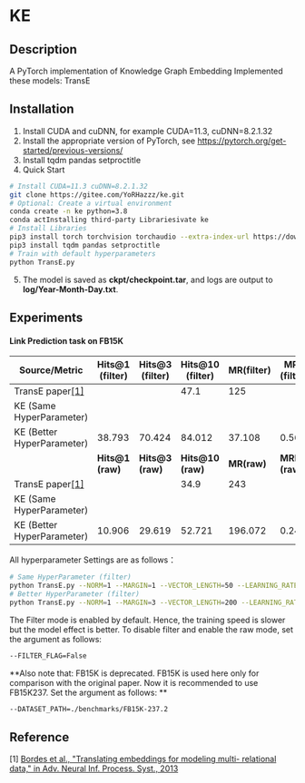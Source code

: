# KE

## Description
A PyTorch implementation of Knowledge Graph Embedding
Implemented these models: TransE

## Installation

1.  Install CUDA and cuDNN, for example CUDA=11.3, cuDNN=8.2.1.32
2.  Install the appropriate version of PyTorch, see https://pytorch.org/get-started/previous-versions/
2.  Install tqdm pandas setproctitle
3.  Quick Start

```bash
# Install CUDA=11.3 cuDNN=8.2.1.32
git clone https://gitee.com/YoRHazzz/ke.git
# Optional: Create a virtual environment
conda create -n ke python=3.8
conda actInstalling third-party Librariesivate ke
# Install Libraries
pip3 install torch torchvision torchaudio --extra-index-url https://download.pytorch.org/whl/cu113
pip3 install tqdm pandas setproctitle
# Train with default hyperparameters
python TransE.py
```

5. The model is saved as **ckpt/checkpoint.tar**, and logs are output to **log/Year-Month-Day.txt**.

## Experiments

####  Link Prediction task on FB15K

| Source/Metric                  | Hits@1 (filter)  | Hits@3 (filter)  | Hits@10 (filter)  | MR(filter)  | MRR (filter)  |
| ------------------------------ | ---------------- | ---------------- | ----------------- | ----------- | ------------- |
| TransE paper[[1]](#references) |                  |                  | 47.1              | 125         |               |
| KE (Same HyperParameter)       |                  |                  |                   |             |               |
| KE (Better HyperParameter)     | 38.793           | 70.424           | 84.012            | 37.108      | 0.565         |
|                                | **Hits@1 (raw)** | **Hits@3 (raw)** | **Hits@10 (raw)** | **MR(raw)** | **MRR (raw)** |
| TransE paper[[1]](#references) |                  |                  | 34.9              | 243         |               |
| KE (Same HyperParameter)       |                  |                  |                   |             |               |
| KE (Better HyperParameter)     | 10.906           | 29.619           | 52.721            | 196.072     | 0.244         |

All hyperparameter Settings are as follows：

```bash
# Same HyperParameter (filter)
python TransE.py --NORM=1 --MARGIN=1 --VECTOR_LENGTH=50 --LEARNING_RATE=0.01 --EPOCHS=1000 --VALIDATE_FREQUENCY=50 --FILTER_FLAG=True --USE_GPU=True --GPU_INDEX=0 --DATASET_PATH=./benchmarks/FB15K --CHECKPOINT_PATH=./ckpt/checkpoint.tar --TRAIN_BATCH_SIZE=64 --VALID_BATCH_SIZE=64 --TEST_BATCH_SIZE=64 --TARGET_METRIC=h10 --TARGET_SCORE=None --SEED=1234 --PROC_TITLE=Same_Hyperparameter --LOG=True
# Better HyperParameter (filter)
python TransE.py --NORM=1 --MARGIN=3 --VECTOR_LENGTH=200 --LEARNING_RATE=1 --EPOCHS=2000 --VALIDATE_FREQUENCY=50 --FILTER_FLAG=True --USE_GPU=True --GPU_INDEX=0 --DATASET_PATH=./benchmarks/FB15K --CHECKPOINT_PATH=./ckpt/checkpoint.tar --TRAIN_BATCH_SIZE=2048 --VALID_BATCH_SIZE=64 --TEST_BATCH_SIZE=64 --TARGET_METRIC=h10 --TARGET_SCORE=None --SEED=1234 --PROC_TITLE=Better_Hyperparameter --LOG=True
```

The Filter mode is enabled by default. Hence, the training speed is slower but the model effect is better. To disable filter and enable the raw mode, set the argument as follows:

```bash
--FILTER_FLAG=False
```

**Also note that: FB15K is deprecated. FB15K is used here only for comparison with the original paper. Now it is recommended to use FB15K237. Set the argument as follows: **

```bash
--DATASET_PATH=./benchmarks/FB15K-237.2
```

## Reference

[1] [Bordes et al., "Translating embeddings for modeling multi- relational data," in Adv. Neural Inf. Process. Syst., 2013](http://papers.nips.cc/paper/5071-translating-embeddings-for-modeling-multi-relational-data.pdf)
